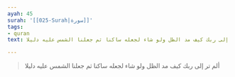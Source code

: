 ```yaml
---
ayah: 45
surah: '[[025-Surah|سورة]]'
tags:
- quran
text: ألم تر إلى ربك كيف مد الظل ولو شاء لجعله ساكنا ثم جعلنا الشمس عليه دليلا

---
```

> ألم تر إلى ربك كيف مد الظل ولو شاء لجعله ساكنا ثم جعلنا الشمس عليه دليلا
